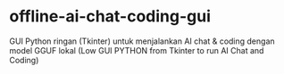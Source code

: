 # offline-ai-chat-coding-gui
GUI Python ringan (Tkinter) untuk menjalankan AI chat &amp; coding dengan model GGUF lokal (Low GUI PYTHON from Tkinter to run AI Chat and Coding)
